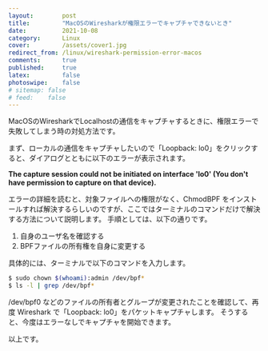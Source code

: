 ```yaml
---
layout:        post
title:         "MacOSのWiresharkが権限エラーでキャプチャできないとき"
date:          2021-10-08
category:      Linux
cover:         /assets/cover1.jpg
redirect_from: /linux/wireshark-permission-error-macos
comments:      true
published:     true
latex:         false
photoswipe:    false
# sitemap: false
# feed:    false
---
```


MacOSのWiresharkでLocalhostの通信をキャプチャするときに、権限エラーで失敗してしまう時の対処方法です。

まず、ローカルの通信をキャプチャしたいので「Loopback: lo0」をクリックすると、ダイアログとともに以下のエラーが表示されます。

**The capture session could not be initiated on interface 'lo0' (You don't have permission to capture on that device).**

<!--
Please check to make sure you have sufficient permissions.

If you installed Wireshark using the package from wireshark.org, close this dialog and click on the "installing ChmodBPF" link in "You can fix this by installing ChmodBPF." on the main screen, and then complete the installation procedure.
-->

エラーの詳細を読むと、対象ファイルへの権限がなく、ChmodBPF をインストールすれば解決するらしいのですが、ここではターミナルのコマンドだけで解決する方法について説明します。
手順としては、以下の通りです。

1. 自身のユーザ名を確認する
2. BPFファイルの所有権を自身に変更する

具体的には、ターミナルで以下のコマンドを入力します。

```bash
$ sudo chown $(whoami):admin /dev/bpf*
$ ls -l | grep /dev/bpf*
```

/dev/bpf0 などのファイルの所有者とグループが変更されたことを確認して、再度 Wireshark で「Loopback: lo0」をパケットキャプチャします。
そうすると、今度はエラーなしでキャプチャを開始できます。

以上です。
